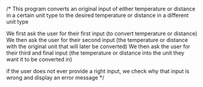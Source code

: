 /*
This program converts an original input of either temperature or distance in a certain unit type to the desired temperature or distance in a different unit type

We first ask the user for their first input (to convert temperature or distance)
We then ask the user for their second input (the temperature or distance with the original unit that will later be converted)
We then ask the user for their third and final input (the temperature or distance into the unit they want it to be converted in)

if the user does not ever provide a right input, we check why that input is wrong and display an error message
*/
